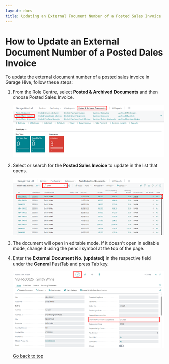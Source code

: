 ```yaml
---
layout: docs
title: Updating an External Focument Number of a Posted Sales Invoice 
---
```


<a name="top"></a>

# How to Update an External Document Number of a Posted Dales Invoice
To update the external document number of a posted sales invoice in Garage Hive, follow these steps:
1. From the Role Centre, select **Posted & Archived Documents** and then choose Posted Sales Invoice. 

   ![](media/garagehive-salesinvoice-menu.png)

2. Select or search for the **Posted Sales Invoice** to update in the list that opens.

   ![](media/garagehive-salesinvoice-menu2.png)

3. The document will open in editable mode. If it doesn't open in editable mode, change it using the pencil symbol at the top of the page.
4. Enter the **External Document No. (updated)** in the respective field under the **General** FastTab and press Tab key. 

   ![](media/garagehive-salesinvoice-update-external-document-number3.png)


   [Go back to top](#top)


